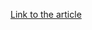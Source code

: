 [Link to the article](https://medium.com/threatpunter/detecting-attempts-to-steal-passwords-from-memory-558f16dce4ea)
